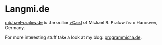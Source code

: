 # Langmi.de

[michael-pralow.de](http://michael-pralow.de) is the online [vCard](http://en.wikipedia.org/wiki/VCard) of Michael R. Pralow from Hannover, Germany.

For more interesting stuff take a look at my blog: [programmicha.de](http://programmicha.de).